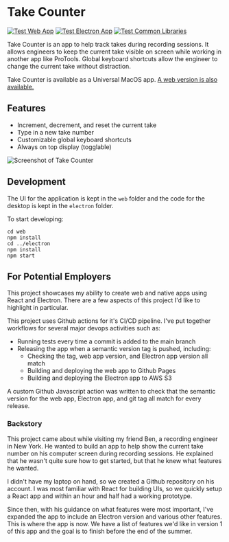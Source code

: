 # Take Counter 

[![Test Web App](https://github.com/kclapper/TakeCounter/actions/workflows/test-web-app.yml/badge.svg)](https://github.com/kclapper/TakeCounter/actions/workflows/test-web-app.yml)
[![Test Electron App](https://github.com/kclapper/TakeCounter/actions/workflows/test-electron-app.yml/badge.svg)](https://github.com/kclapper/TakeCounter/actions/workflows/test-electron-app.yml)
[![Test Common Libraries](https://github.com/kclapper/TakeCounter/actions/workflows/test-common.yml/badge.svg)](https://github.com/kclapper/TakeCounter/actions/workflows/test-common.yml)

Take Counter is an app to help track takes during recording sessions. It allows
engineers to keep the current take visible on screen while working in another
app like ProTools. Global keyboard shortcuts allow the engineer to change the
current take without distraction. 

Take Counter is available as a Universal MacOS app. 
[A web version is also available.](https://takecounter.kyleclapper.dev)

## Features

- Increment, decrement, and reset the current take
- Type in a new take number
- Customizable global keyboard shortcuts
- Always on top display (togglable)

![Screenshot of Take Counter](./desktop-screenshot.png)

## Development

The UI for the application is kept in the `web` folder and the code for the desktop is kept in the `electron` folder.

To start developing:

    cd web
    npm install
    cd ../electron
    npm install
    npm start

## For Potential Employers

This project showcases my ability to create web and native apps using React and
Electron. There are a few aspects of this project I'd like to highlight in particular.

This project uses Github actions for it's CI/CD pipeline. I've put together 
workflows for several major devops activities such as:
- Running tests every time a commit is added to the main branch
- Releasing the app when a semantic version tag is pushed, including:
  - Checking the tag, web app version, and Electron app version all match
  - Building and deploying the web app to Github Pages
  - Building and deploying the Electron app to AWS S3
  
A custom Github Javascript action was written to check that the semantic version
for the web app, Electron app, and git tag all match for every release.

### Backstory

This project came about while visiting my friend Ben, a recording engineer in
New York. He wanted to build an app to help show the current take number on his
computer screen during recording sessions. He explained that he wasn't quite
sure how to get started, but that he knew what features he wanted.

I didn't have my laptop on hand, so we created a Github repository on his
account. I was most familiar with React for building UIs, so we quickly setup
a React app and within an hour and half had a working prototype.

Since then, with his guidance on what features were most important,
I've expanded the app to include an Electron version and various other features.
This is where the app is now. We have a list of features we'd like in version
1 of this app and the goal is to finish before the end of the summer.

